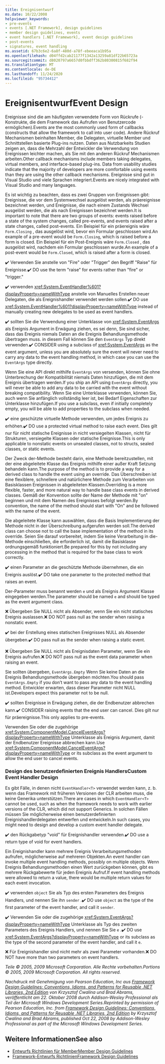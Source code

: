 ```yaml
---
title: Ereignisentwurf
ms.date: 10/22/2008
helpviewer_keywords:
- pre-events
- events [.NET Framework], design guidelines
- member design guidelines, events
- event handlers [.NET Framework], event design guidelines
- post-events
- signatures, event handling
ms.assetid: 67b3c6e2-6a8f-480d-a78f-ebeeaca1b95a
ms.openlocfilehash: d04ffd2cab21177f1342a13259a81df22b65723a
ms.sourcegitcommit: d8020797a6657d0fbbdff362b80300815f682f94
ms.translationtype: MT
ms.contentlocale: de-DE
ms.lasthandoff: 11/24/2020
ms.locfileid: "95734412"
---
```

# <a name="event-design"></a><span data-ttu-id="0c07e-102">Ereignisentwurf</span><span class="sxs-lookup"><span data-stu-id="0c07e-102">Event Design</span></span>

<span data-ttu-id="0c07e-103">Ereignisse sind die am häufigsten verwendete Form von Rückrufe (-Konstrukte, die dem Framework das Aufrufen von Benutzercode ermöglichen).</span><span class="sxs-lookup"><span data-stu-id="0c07e-103">Events are the most commonly used form of callbacks (constructs that allow the framework to call into user code).</span></span> <span data-ttu-id="0c07e-104">Andere Rückruf Mechanismen beinhalten Member, die Delegaten, virtuelle Member und Schnittstellen basierte Plug-ins nutzen. Daten aus Nutzbarkeits Studien zeigen an, dass die Mehrzahl der Entwickler die Verwendung von Ereignissen leichter machen, als Sie mit den anderen Rückruf Mechanismen arbeiten.</span><span class="sxs-lookup"><span data-stu-id="0c07e-104">Other callback mechanisms include members taking delegates, virtual members, and interface-based plug-ins. Data from usability studies indicate that the majority of developers are more comfortable using events than they are using the other callback mechanisms.</span></span> <span data-ttu-id="0c07e-105">Ereignisse sind gut in Visual Studio und viele Sprachen integriert.</span><span class="sxs-lookup"><span data-stu-id="0c07e-105">Events are nicely integrated with Visual Studio and many languages.</span></span>

 <span data-ttu-id="0c07e-106">Es ist wichtig zu beachten, dass es zwei Gruppen von Ereignissen gibt: Ereignisse, die vor dem Systemwechsel ausgelöst werden, als präereignisse bezeichnet werden, und Ereignisse, die nach einem Zustands Wechsel ausgelöst werden, die als nach Ereignissen bezeichnet werden.</span><span class="sxs-lookup"><span data-stu-id="0c07e-106">It is important to note that there are two groups of events: events raised before a state of the system changes, called pre-events, and events raised after a state changes, called post-events.</span></span> <span data-ttu-id="0c07e-107">Ein Beispiel für ein präereignis wäre `Form.Closing` , das ausgelöst wird, bevor ein Formular geschlossen wird.</span><span class="sxs-lookup"><span data-stu-id="0c07e-107">An example of a pre-event would be `Form.Closing`, which is raised before a form is closed.</span></span> <span data-ttu-id="0c07e-108">Ein Beispiel für ein Post-Ereignis wäre `Form.Closed` , das ausgelöst wird, nachdem ein Formular geschlossen wurde.</span><span class="sxs-lookup"><span data-stu-id="0c07e-108">An example of a post-event would be `Form.Closed`, which is raised after a form is closed.</span></span>

 <span data-ttu-id="0c07e-109">✔️ Verwenden Sie anstelle von "Fire" oder "Trigger" den Begriff "Raise" für Ereignisse.</span><span class="sxs-lookup"><span data-stu-id="0c07e-109">✔️ DO use the term "raise" for events rather than "fire" or "trigger."</span></span>

 <span data-ttu-id="0c07e-110">✔️ verwenden <xref:System.EventHandler%601?displayProperty=nameWithType> anstelle von Manuelles Erstellen neuer Delegaten, die als Ereignishandler verwendet werden sollen.</span><span class="sxs-lookup"><span data-stu-id="0c07e-110">✔️ DO use <xref:System.EventHandler%601?displayProperty=nameWithType> instead of manually creating new delegates to be used as event handlers.</span></span>

 <span data-ttu-id="0c07e-111">✔️ sollten Sie die Verwendung einer Unterklasse von <xref:System.EventArgs> als Ereignis Argument in Erwägung ziehen, es sei denn, Sie sind sicher, dass das Ereignis niemals Daten an die Ereignis Behandlungsmethode übertragen muss. in diesem Fall können Sie den `EventArgs` Typ direkt verwenden.</span><span class="sxs-lookup"><span data-stu-id="0c07e-111">✔️ CONSIDER using a subclass of <xref:System.EventArgs> as the event argument, unless you are absolutely sure the event will never need to carry any data to the event handling method, in which case you can use the `EventArgs` type directly.</span></span>

 <span data-ttu-id="0c07e-112">Wenn Sie eine API direkt mithilfe `EventArgs` von versenden, können Sie ohne Unterbrechung der Kompatibilität niemals Daten hinzufügen, die mit dem Ereignis übertragen werden.</span><span class="sxs-lookup"><span data-stu-id="0c07e-112">If you ship an API using `EventArgs` directly, you will never be able to add any data to be carried with the event without breaking compatibility.</span></span> <span data-ttu-id="0c07e-113">Wenn Sie eine Unterklasse verwenden, können Sie, auch wenn Sie anfänglich vollständig leer ist, bei Bedarf Eigenschaften zur Unterklasse hinzufügen.</span><span class="sxs-lookup"><span data-stu-id="0c07e-113">If you use a subclass, even if initially completely empty, you will be able to add properties to the subclass when needed.</span></span>

 <span data-ttu-id="0c07e-114">✔️ eine geschützte virtuelle Methode verwenden, um jedes Ereignis zu erhöhen.</span><span class="sxs-lookup"><span data-stu-id="0c07e-114">✔️ DO use a protected virtual method to raise each event.</span></span> <span data-ttu-id="0c07e-115">Dies gilt nur für nicht statische Ereignisse in nicht versiegelten Klassen, nicht für Strukturen, versiegelte Klassen oder statische Ereignisse.</span><span class="sxs-lookup"><span data-stu-id="0c07e-115">This is only applicable to nonstatic events on unsealed classes, not to structs, sealed classes, or static events.</span></span>

 <span data-ttu-id="0c07e-116">Der Zweck der-Methode besteht darin, eine Methode bereitzustellen, mit der eine abgeleitete Klasse das Ereignis mithilfe einer außer Kraft Setzung behandeln kann.</span><span class="sxs-lookup"><span data-stu-id="0c07e-116">The purpose of the method is to provide a way for a derived class to handle the event using an override.</span></span> <span data-ttu-id="0c07e-117">Das Überschreiben ist eine flexiblere, schnellere und natürlichere Methode zum Verarbeiten von Basisklassen Ereignissen in abgeleiteten Klassen.</span><span class="sxs-lookup"><span data-stu-id="0c07e-117">Overriding is a more flexible, faster, and more natural way to handle base class events in derived classes.</span></span> <span data-ttu-id="0c07e-118">Gemäß der Konvention sollte der Name der Methode mit "on" beginnen und mit dem Namen des Ereignisses befolgt werden.</span><span class="sxs-lookup"><span data-stu-id="0c07e-118">By convention, the name of the method should start with "On" and be followed with the name of the event.</span></span>

 <span data-ttu-id="0c07e-119">Die abgeleitete Klasse kann auswählen, dass die Basis Implementierung der Methode nicht in der Überschreibung aufgerufen werden soll.</span><span class="sxs-lookup"><span data-stu-id="0c07e-119">The derived class can choose not to call the base implementation of the method in its override.</span></span> <span data-ttu-id="0c07e-120">Seien Sie darauf vorbereitet, indem Sie keine Verarbeitung in die-Methode einschließen, die erforderlich ist, damit die Basisklasse ordnungsgemäß funktioniert.</span><span class="sxs-lookup"><span data-stu-id="0c07e-120">Be prepared for this by not including any processing in the method that is required for the base class to work correctly.</span></span>

 <span data-ttu-id="0c07e-121">✔️ einen Parameter an die geschützte Methode übernehmen, die ein Ereignis auslöst.</span><span class="sxs-lookup"><span data-stu-id="0c07e-121">✔️ DO take one parameter to the protected method that raises an event.</span></span>

 <span data-ttu-id="0c07e-122">Der-Parameter muss benannt werden `e` und als Ereignis Argument Klasse eingegeben werden.</span><span class="sxs-lookup"><span data-stu-id="0c07e-122">The parameter should be named `e` and should be typed as the event argument class.</span></span>

 <span data-ttu-id="0c07e-123">❌ Übergeben Sie NULL nicht als Absender, wenn Sie ein nicht statisches Ereignis auslassen.</span><span class="sxs-lookup"><span data-stu-id="0c07e-123">❌ DO NOT pass null as the sender when raising a nonstatic event.</span></span>

 <span data-ttu-id="0c07e-124">✔️ bei der Erstellung eines statischen Ereignisses NULL als Absender übergeben.</span><span class="sxs-lookup"><span data-stu-id="0c07e-124">✔️ DO pass null as the sender when raising a static event.</span></span>

 <span data-ttu-id="0c07e-125">❌ Übergeben Sie NULL nicht als Ereignisdaten Parameter, wenn Sie ein Ereignis aufrufen.</span><span class="sxs-lookup"><span data-stu-id="0c07e-125">❌ DO NOT pass null as the event data parameter when raising an event.</span></span>

 <span data-ttu-id="0c07e-126">Sie sollten übergeben, `EventArgs.Empty` Wenn Sie keine Daten an die Ereignis Behandlungsmethode übergeben möchten.</span><span class="sxs-lookup"><span data-stu-id="0c07e-126">You should pass `EventArgs.Empty` if you don’t want to pass any data to the event handling method.</span></span> <span data-ttu-id="0c07e-127">Entwickler erwarten, dass dieser Parameter nicht NULL ist.</span><span class="sxs-lookup"><span data-stu-id="0c07e-127">Developers expect this parameter not to be null.</span></span>

 <span data-ttu-id="0c07e-128">✔️ sollten Ereignisse in Erwägung ziehen, die der Endbenutzer abbrechen kann.</span><span class="sxs-lookup"><span data-stu-id="0c07e-128">✔️ CONSIDER raising events that the end user can cancel.</span></span> <span data-ttu-id="0c07e-129">Dies gilt nur für präereignisse.</span><span class="sxs-lookup"><span data-stu-id="0c07e-129">This only applies to pre-events.</span></span>

 <span data-ttu-id="0c07e-130">Verwenden Sie oder die zugehörige <xref:System.ComponentModel.CancelEventArgs?displayProperty=nameWithType> Unterklasse als Ereignis Argument, damit der Endbenutzer Ereignisse abbrechen kann.</span><span class="sxs-lookup"><span data-stu-id="0c07e-130">Use <xref:System.ComponentModel.CancelEventArgs?displayProperty=nameWithType> or its subclass as the event argument to allow the end user to cancel events.</span></span>

### <a name="custom-event-handler-design"></a><span data-ttu-id="0c07e-131">Design des benutzerdefinierten Ereignis Handlers</span><span class="sxs-lookup"><span data-stu-id="0c07e-131">Custom Event Handler Design</span></span>

 <span data-ttu-id="0c07e-132">Es gibt Fälle, in denen nicht `EventHandler<T>` verwendet werden kann, z. b. wenn das Framework mit früheren Versionen der CLR arbeiten muss, die keine Generika unterstützen.</span><span class="sxs-lookup"><span data-stu-id="0c07e-132">There are cases in which `EventHandler<T>` cannot be used, such as when the framework needs to work with earlier versions of the CLR, which did not support Generics.</span></span> <span data-ttu-id="0c07e-133">In solchen Fällen müssen Sie möglicherweise einen benutzerdefinierten Ereignishandlerdelegaten entwerfen und entwickeln.</span><span class="sxs-lookup"><span data-stu-id="0c07e-133">In such cases, you might need to design and develop a custom event handler delegate.</span></span>

 <span data-ttu-id="0c07e-134">✔️ den Rückgabetyp "void" für Ereignishandler verwenden.</span><span class="sxs-lookup"><span data-stu-id="0c07e-134">✔️ DO use a return type of void for event handlers.</span></span>

 <span data-ttu-id="0c07e-135">Ein Ereignishandler kann mehrere Ereignis Verarbeitungsmethoden aufrufen, möglicherweise auf mehreren Objekten.</span><span class="sxs-lookup"><span data-stu-id="0c07e-135">An event handler can invoke multiple event handling methods, possibly on multiple objects.</span></span> <span data-ttu-id="0c07e-136">Wenn Ereignis Behandlungsmethoden einen Wert zurückgeben können, gibt es mehrere Rückgabewerte für jeden Ereignis Aufruf.</span><span class="sxs-lookup"><span data-stu-id="0c07e-136">If event handling methods were allowed to return a value, there would be multiple return values for each event invocation.</span></span>

 <span data-ttu-id="0c07e-137">✔️ verwenden `object` Sie als Typ des ersten Parameters des Ereignis Handlers, und nennen Sie ihn `sender` .</span><span class="sxs-lookup"><span data-stu-id="0c07e-137">✔️ DO use `object` as the type of the first parameter of the event handler, and call it `sender`.</span></span>

 <span data-ttu-id="0c07e-138">✔️ Verwenden Sie oder die zugehörige <xref:System.EventArgs?displayProperty=nameWithType> Unterklasse als Typ des zweiten Parameters des Ereignis Handlers, und nennen Sie Sie `e` .</span><span class="sxs-lookup"><span data-stu-id="0c07e-138">✔️ DO use <xref:System.EventArgs?displayProperty=nameWithType> or its subclass as the type of the second parameter of the event handler, and call it `e`.</span></span>

 <span data-ttu-id="0c07e-139">❌ Für Ereignishandler sind nicht mehr als zwei Parameter vorhanden.</span><span class="sxs-lookup"><span data-stu-id="0c07e-139">❌ DO NOT have more than two parameters on event handlers.</span></span>

 <span data-ttu-id="0c07e-140">*Teile © 2005, 2009 Microsoft Corporation. Alle Rechte vorbehalten.*</span><span class="sxs-lookup"><span data-stu-id="0c07e-140">*Portions © 2005, 2009 Microsoft Corporation. All rights reserved.*</span></span>

 <span data-ttu-id="0c07e-141">*Nachdruck mit Genehmigung von Pearson Education, Inc aus [Framework Design Guidelines: Conventions, Idioms, and Patterns for Reusable .NET Libraries, 2nd Edition](https://www.informit.com/store/framework-design-guidelines-conventions-idioms-and-9780321545619) von Krzysztof Cwalina und Brad Abrams, veröffentlicht am 22. Oktober 2008 durch Addison-Wesley Professional als Teil der Microsoft Windows Development Series.*</span><span class="sxs-lookup"><span data-stu-id="0c07e-141">*Reprinted by permission of Pearson Education, Inc. from [Framework Design Guidelines: Conventions, Idioms, and Patterns for Reusable .NET Libraries, 2nd Edition](https://www.informit.com/store/framework-design-guidelines-conventions-idioms-and-9780321545619) by Krzysztof Cwalina and Brad Abrams, published Oct 22, 2008 by Addison-Wesley Professional as part of the Microsoft Windows Development Series.*</span></span>

## <a name="see-also"></a><span data-ttu-id="0c07e-142">Weitere Informationen</span><span class="sxs-lookup"><span data-stu-id="0c07e-142">See also</span></span>

- [<span data-ttu-id="0c07e-143">Entwurfs Richtlinien für Member</span><span class="sxs-lookup"><span data-stu-id="0c07e-143">Member Design Guidelines</span></span>](member.md)
- [<span data-ttu-id="0c07e-144">Framework-Entwurfs Richtlinien</span><span class="sxs-lookup"><span data-stu-id="0c07e-144">Framework Design Guidelines</span></span>](index.md)

